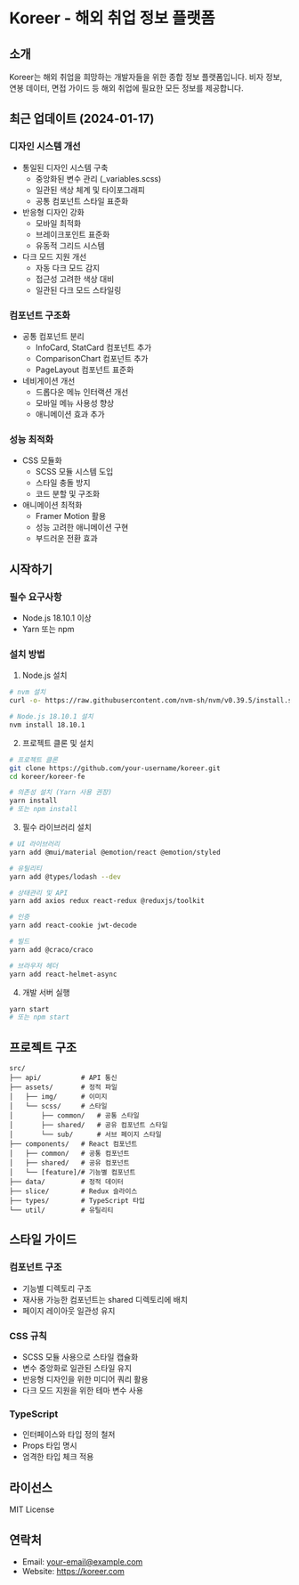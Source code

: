 # Koreer - 해외 취업 정보 플랫폼

## 소개
Koreer는 해외 취업을 희망하는 개발자들을 위한 종합 정보 플랫폼입니다. 비자 정보, 연봉 데이터, 면접 가이드 등 해외 취업에 필요한 모든 정보를 제공합니다.

## 최근 업데이트 (2024-01-17)
### 디자인 시스템 개선
- 통일된 디자인 시스템 구축
  - 중앙화된 변수 관리 (_variables.scss)
  - 일관된 색상 체계 및 타이포그래피
  - 공통 컴포넌트 스타일 표준화
- 반응형 디자인 강화
  - 모바일 최적화
  - 브레이크포인트 표준화
  - 유동적 그리드 시스템
- 다크 모드 지원 개선
  - 자동 다크 모드 감지
  - 접근성 고려한 색상 대비
  - 일관된 다크 모드 스타일링

### 컴포넌트 구조화
- 공통 컴포넌트 분리
  - InfoCard, StatCard 컴포넌트 추가
  - ComparisonChart 컴포넌트 추가
  - PageLayout 컴포넌트 표준화
- 네비게이션 개선
  - 드롭다운 메뉴 인터랙션 개선
  - 모바일 메뉴 사용성 향상
  - 애니메이션 효과 추가

### 성능 최적화
- CSS 모듈화
  - SCSS 모듈 시스템 도입
  - 스타일 충돌 방지
  - 코드 분할 및 구조화
- 애니메이션 최적화
  - Framer Motion 활용
  - 성능 고려한 애니메이션 구현
  - 부드러운 전환 효과

## 시작하기

### 필수 요구사항
- Node.js 18.10.1 이상
- Yarn 또는 npm

### 설치 방법

1. Node.js 설치
```bash
# nvm 설치
curl -o- https://raw.githubusercontent.com/nvm-sh/nvm/v0.39.5/install.sh | bash

# Node.js 18.10.1 설치
nvm install 18.10.1
```

2. 프로젝트 클론 및 설치
```bash
# 프로젝트 클론
git clone https://github.com/your-username/koreer.git
cd koreer/koreer-fe

# 의존성 설치 (Yarn 사용 권장)
yarn install
# 또는 npm install
```

3. 필수 라이브러리 설치
```bash
# UI 라이브러리
yarn add @mui/material @emotion/react @emotion/styled

# 유틸리티
yarn add @types/lodash --dev

# 상태관리 및 API
yarn add axios redux react-redux @reduxjs/toolkit

# 인증
yarn add react-cookie jwt-decode

# 빌드
yarn add @craco/craco

# 브라우저 헤더
yarn add react-helmet-async

```

4. 개발 서버 실행
```bash
yarn start
# 또는 npm start
```

## 프로젝트 구조
```
src/
├── api/          # API 통신
├── assets/       # 정적 파일
│   ├── img/      # 이미지
│   └── scss/     # 스타일
│       ├── common/   # 공통 스타일
│       ├── shared/   # 공유 컴포넌트 스타일
│       └── sub/      # 서브 페이지 스타일
├── components/   # React 컴포넌트
│   ├── common/   # 공통 컴포넌트
│   ├── shared/   # 공유 컴포넌트
│   └── [feature]/# 기능별 컴포넌트
├── data/         # 정적 데이터
├── slice/        # Redux 슬라이스
├── types/        # TypeScript 타입
└── util/         # 유틸리티
```

## 스타일 가이드
### 컴포넌트 구조
- 기능별 디렉토리 구조
- 재사용 가능한 컴포넌트는 shared 디렉토리에 배치
- 페이지 레이아웃 일관성 유지

### CSS 규칙
- SCSS 모듈 사용으로 스타일 캡슐화
- 변수 중앙화로 일관된 스타일 유지
- 반응형 디자인을 위한 미디어 쿼리 활용
- 다크 모드 지원을 위한 테마 변수 사용

### TypeScript
- 인터페이스와 타입 정의 철저
- Props 타입 명시
- 엄격한 타입 체크 적용

## 라이선스
MIT License

## 연락처
- Email: your-email@example.com
- Website: https://koreer.com
